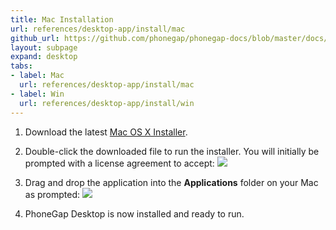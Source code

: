 ```yaml
---
title: Mac Installation
url: references/desktop-app/install/mac
github_url: https://github.com/phonegap/phonegap-docs/blob/master/docs/3-references/desktop-app/1-install/1-mac.html.md
layout: subpage
expand: desktop
tabs:
- label: Mac
  url: references/desktop-app/install/mac
- label: Win
  url: references/desktop-app/install/win  
---
```



1. Download the latest [Mac OS X Installer](https://github.com/phonegap/phonegap-app-desktop/releases/download/0.2.1/PhoneGapDesktop.dmg).

2. Double-click the downloaded file to run the installer. You will initially be prompted with a license agreement to accept:
![](/images/license-agreement.png)

3. Drag and drop the application into the **Applications** folder on your Mac as prompted:
![](/images/drag-to-apps-folder.png)

4. PhoneGap Desktop is now installed and ready to run.

